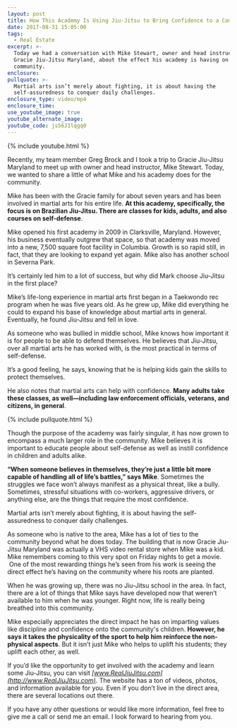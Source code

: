 ```yaml
---
layout: post
title: How This Academy Is Using Jiu-Jitsu to Bring Confidence to a Community
date: 2017-08-31 15:05:00
tags:
  - Real Estate
excerpt: >-
  Today we had a conversation with Mike Stewart, owner and head instructor at
  Gracie Jiu-Jitsu Maryland, about the effect his academy is having on the
  community.
enclosure:
pullquote: >-
  Martial arts isn’t merely about fighting, it is about having the
  self-assuredness to conquer daily challenges.
enclosure_type: video/mp4
enclosure_time:
use_youtube_image: true
youtube_alternate_image:
youtube_code: js56J1lqgq0
---
```



{% include youtube.html %}

Recently, my team member Greg Brock and I took a trip to Gracie Jiu-Jitsu Maryland to meet up with owner and head instructor, Mike Stewart. Today, we wanted to share a little of what Mike and his academy does for the community.

Mike has been with the Gracie family for about seven years and has been involved in martial arts for his entire life. **At this academy, specifically, the focus is on Brazilian Jiu-Jitsu. There are classes for kids, adults, and also courses on self-defense**.

Mike opened his first academy in 2009 in Clarksville, Maryland. However, his business eventually outgrew that space, so that academy was moved into a new, 7,500 square foot facility in Columbia. Growth is so rapid still, in fact, that they are looking to expand yet again. Mike also has another school in Severna Park.

It’s certainly led him to a lot of success, but why did Mark choose Jiu-Jitsu in the first place?

Mike’s life-long experience in martial arts first began in a Taekwondo rec program when he was five years old. As he grew up, Mike did everything he could to expand his base of knowledge about martial arts in general. Eventually, he found Jiu-Jitsu and fell in love.

As someone who was bullied in middle school, Mike knows how important it is for people to be able to defend themselves. He believes that Jiu-Jitsu, over all martial arts he has worked with, is the most practical in terms of self-defense.

It’s a good feeling, he says, knowing that he is helping kids gain the skills to protect themselves.

He also notes that martial arts can help with confidence. **Many adults take these classes, as well—including law enforcement officials, veterans, and citizens, in general**.

{% include pullquote.html %}

Though the purpose of the academy was fairly singular, it has now grown to encompass a much larger role in the community. Mike believes it is important to educate people about self-defense as well as instill confidence in children and adults alike.

**“When someone believes in themselves, they’re just a little bit more capable of handling all of life’s battles,” says Mike**. Sometimes the struggles we face won’t always manifest as a physical threat, like a bully. Sometimes, stressful situations with co-workers, aggressive drivers, or anything else, are the things that require the most confidence.

Martial arts isn’t merely about fighting, it is about having the self-assuredness to conquer daily challenges.

As someone who is native to the area, Mike has a lot of ties to the community beyond what he does today. The building that is now Gracie Jiu-Jitsu Maryland was actually a VHS video rental store when Mike was a kid. Mike remembers coming to this very spot on Friday nights to get a movie. &nbsp;One of the most rewarding things he’s seen from his work is seeing the direct effect he’s having on the community where his roots are planted.

When he was growing up, there was no Jiu-Jitsu school in the area. In fact, there are a lot of things that Mike says have developed now that weren’t available to him when he was younger. Right now, life is really being breathed into this community.

Mike especially appreciates the direct impact he has on imparting values like discipline and confidence onto the community's children. **However, he says it takes the physicality of the sport to help him reinforce the non-physical aspects**. But it isn’t just Mike who helps to uplift his students; they uplift each other, as well.

If you’d like the opportunity to get involved with the academy and learn some Jiu-Jitsu, you can visit *[www.RealJiuJitsu.com](http://www.RealJiuJitsu.com)*. The website has a ton of videos, photos, and information available for you. Even if you don’t live in the direct area, there are several locations out there.

If you have any other questions or would like more information, feel free to give me a call or send me an email. I look forward to hearing from you.